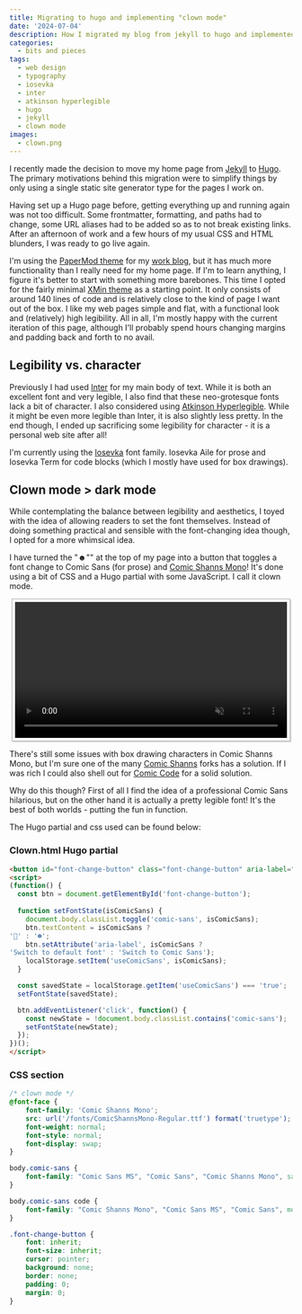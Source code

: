 ```yaml
---
title: Migrating to hugo and implementing "clown mode"
date: '2024-07-04'
description: How I migrated my blog from jekyll to hugo and implemented "clown mode" to view the page with an alternate font.
categories: 
  - bits and pieces
tags:
  - web design
  - typography
  - iosevka
  - inter
  - atkinson hyperlegible
  - hugo
  - jekyll
  - clown mode
images:
  - clown.png
---
```


I recently made the decision to move my home page from [Jekyll](https://jekyllrb.com/ "Home page of Jekyll") to [Hugo](https://gohugo.io/ "Home page of Hugo").
The primary motivations behind this migration were to simplify things by only using a single static site generator type for the pages I work on.


Having set up a Hugo page before, getting everything up and running again was not too difficult.
Some frontmatter, formatting, and paths had to change, some URL aliases had to be added so as to not break existing links.
After an afternoon of work and a few hours of my usual CSS and HTML blunders, I was ready to go live again.

I'm using the [PaperMod theme](https://github.com/adityatelange/hugo-PaperMod "Github repository for the PaperMod theme") for my [work blog](https://digitalpreservation-blog.nb.no/ "The blog of the Digital Preservation team at the National Library of Norway"), but it has much more functionality than I really need for my home page.
If I'm to learn anything, I figure it's better to start with something more barebones.
This time I opted for the fairly minimal [XMin theme](https://github.com/yihui/hugo-xmin "Github repository for the XMin theme") as a starting point.
It only consists of around 140 lines of code and is relatively close to the kind of page I want out of the box.
I like my web pages simple and flat, with a functional look and (relatively) high legibility.
All in all, I'm mostly happy with the current iteration of this page, although I'll probably spend hours changing margins and padding back and forth to no avail.

## Legibility vs. character
Previously I had used [Inter](https://rsms.me/inter/ "Home page of the Inter font") for my main body of text. 
While it is both an excellent font and very legible, I also find that these neo-grotesque fonts lack a bit of character. 
I also considered using [Atkinson Hyperlegible](https://brailleinstitute.org/freefont "Atkinson Hyperlegible at the braille institutes home page"). 
While it might be even more legible than Inter, it is also slightly less pretty.
In the end though, I ended up sacrificing some legibility for character - it is a personal web site after all!

I'm currently using the [Iosevka](https://typeof.net/Iosevka/ "Home page of the Iosevka font") font family.
Iosevka Aile for prose and Iosevka Term for code blocks (which I mostly have used for box drawings).


## Clown mode > dark mode
While contemplating the balance between legibility and aesthetics, I toyed with the idea of allowing readers to set the font themselves. 
Instead of doing something practical and sensible with the font-changing idea though, I opted for a more whimsical idea.

I have turned the "☻"" at the top of my page into a button that toggles a font change to Comic Sans (for prose) and [Comic Shanns Mono](https://github.com/jesusmgg/comic-shanns-mono "github repository for the Comic Shanns Mono font")!
It's done using a bit of CSS and a Hugo partial with some JavaScript.
I call it clown mode.

<div style="border: 1px solid #aaa; box-shadow: 2px 2px #ddd; padding: 5px; margin: 4px;">
<video width="100%" autoplay muted loop playsinline;
   <source src="clowndemo.mp4" type="video/mp4">
   <p>Your browser does not support the video format/codec.</p>
</video>
</div>

There's still some issues with box drawing characters in Comic Shanns Mono, but I'm sure one of the many [Comic Shanns](https://github.com/shannpersand/comic-shanns "Github repository for the Comic Shanns font") forks has a solution.
If I was rich I could also shell out for [Comic Code](https://tosche.net/fonts/comic-code "Comic Code on the tosche.net") for a solid solution.

Why do this though?
First of all I find the idea of a professional Comic Sans hilarious, but on the other hand it is actually a pretty legible font!
It's the best of both worlds - putting the fun in function.

The Hugo partial and css used can be found below:

### Clown.html Hugo partial

```html
<button id="font-change-button" class="font-change-button" aria-label="Toggle font style">☻</button>
<script>
(function() {
  const btn = document.getElementById('font-change-button');
  
  function setFontState(isComicSans) {
    document.body.classList.toggle('comic-sans', isComicSans);
    btn.textContent = isComicSans ?
'🤡' : '☻';
    btn.setAttribute('aria-label', isComicSans ?
'Switch to default font' : 'Switch to Comic Sans');
    localStorage.setItem('useComicSans', isComicSans);
  }

  const savedState = localStorage.getItem('useComicSans') === 'true';
  setFontState(savedState);

  btn.addEventListener('click', function() {
    const newState = !document.body.classList.contains('comic-sans');
    setFontState(newState);
  });
})();
</script>
```

### CSS section
```css
/* clown mode */
@font-face {
    font-family: 'Comic Shanns Mono';
    src: url('/fonts/ComicShannsMono-Regular.ttf') format('truetype');
    font-weight: normal;
    font-style: normal;
    font-display: swap;
}

body.comic-sans { 
    font-family: "Comic Sans MS", "Comic Sans", "Comic Shanns Mono", sans-serif;
}

body.comic-sans code { 
    font-family: "Comic Shanns Mono", "Comic Sans MS", "Comic Sans", monospace; 
}

.font-change-button {
    font: inherit;
    font-size: inherit;
    cursor: pointer;
    background: none;
    border: none;
    padding: 0;
    margin: 0;
}
```

